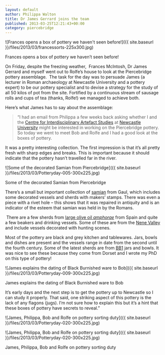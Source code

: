 ```yaml
---
layout: default
author: Philippa Walton
title: Dr James Gerrard joins the team
published: 2013-03-25T12:21:43+00:00
category: piercebridge
---
```


![Frances opens a box of pottery we haven't seen before!]({{ site.baseurl }}/files/2013/03/francessorts-225x300.jpg)

Frances opens a box of pottery we haven’t seen before!

On Friday, despite the freezing weather,  Frances McIntosh, Dr James Gerrard and myself went out to Rolfe’s house to look at the Piercebridge pottery assemblage.  The task for the day was to persuade James (a lecturer in Roman archaeology at Newcastle University and a pottery expert) to be our pottery specialist and to devise a strategy for the study of all 50 kilos of pot from the site. Fortified by a continuous stream of sausage rolls and cups of tea (thanks, Rolfe!) we managed to achieve both.

Here’s what James has to say about the assemblage:

> “I had an email from Philippa a few weeks back asking whether I and the [Centre for Interdisciplinary Artefact Studies](http://cias.ncl.ac.uk/) at [Newcastle University](http://www.ncl.ac.uk/historical/about/archaeology/) might be interested in working on the Piercebridge pottery. So today we went to meet Bob and Rolfe and I had a good look at the boxes of pottery.

It was a pretty interesting collection. The first impression is that it’s all pretty fresh with sharp edges and breaks. This is important because it should indicate that the pottery hasn’t travelled far in the river. 

![Some of the decorated Samian from Piercebridge]({{ site.baseurl }}/files/2013/03/Potteryday-005-300x225.jpg)

Some of the decorated Samian from Piercebridge

There’s a small but important collection of [samian](http://potsherd.net/atlas/Class/TS) from Gaul, which includes some decorated vessels and sherds with makers’ stamps. There was even a piece with a rivet hole – this shows that it was repaired in antiquity and is an indicator of the esteem that samian was held in by the Romans.

 There are a few sherds from [large olive oil _amphorae_](http://potsherd.net/atlas/Ware/DR20) from Spain and quite a few beakers and drinking vessels. Some of these are from the [Nene Valley](http://potsherd.net/atlas/Ware/NVCC.html) and include vessels decorated with hunting scenes.

Most of the pottery are black and grey kitchen and tablewares. Jars, bowls and dishes are present and the vessels range in date from the second until the fourth century. Some of the latest sherds are from [BB1](http://potsherd.net/atlas/Ware/BB1.html) jars and bowls. It was nice to see these because they come from Dorset and I wrote my PhD on this type of pottery!

![James explains the dating of Black Burnished ware to Bob]({{ site.baseurl }}/files/2013/03/Potteryday-009-300x225.jpg)

James explains the dating of Black Burnished ware to Bob

It’s early days and the next step is to get the pottery up to Newcastle so I can study it properly. That said, one striking aspect of this pottery is the lack of any flagons (jugs). I’m not sure how to explain this but it’s a hint that these boxes of pottery have secrets to reveal.”

![James, Philippa, Bob and Rolfe on pottery sorting duty]({{ site.baseurl }}/files/2013/03/Potteryday-020-300x225.jpg)

![James, Philippa, Bob and Rolfe on pottery sorting duty]({{ site.baseurl }}/files/2013/03/Potteryday-020-300x225.jpg)

James, Philippa, Bob and Rolfe on pottery sorting duty
